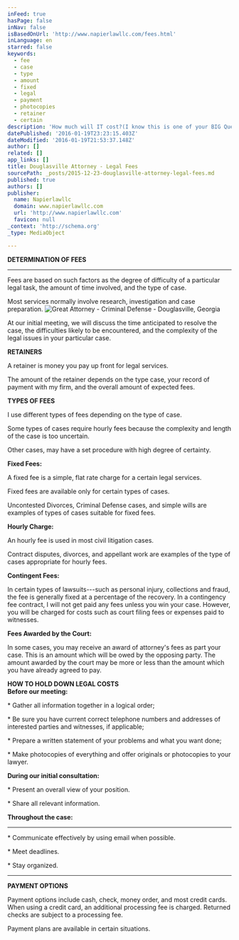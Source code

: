 ```yaml
---
inFeed: true
hasPage: false
inNav: false
isBasedOnUrl: 'http://www.napierlawllc.com/fees.html'
inLanguage: en
starred: false
keywords:
  - fee
  - case
  - type
  - amount
  - fixed
  - legal
  - payment
  - photocopies
  - retainer
  - certain
description: 'How much will IT cost?(I know this is one of your BIG Questions.) Attorney Ed Napier Fees are based on such factors as the degree of difficulty of a particular legal task, the amount of time involved, and the type of case. Most services normally involve research, investigation and case preparation.'
datePublished: '2016-01-19T23:23:15.403Z'
dateModified: '2016-01-19T21:53:37.148Z'
author: []
related: []
app_links: []
title: Douglasville Attorney - Legal Fees
sourcePath: _posts/2015-12-23-douglasville-attorney-legal-fees.md
published: true
authors: []
publisher:
  name: Napierlawllc
  domain: www.napierlawllc.com
  url: 'http://www.napierlawllc.com'
  favicon: null
_context: 'http://schema.org'
_type: MediaObject

---
```

**DETERMINATION OF FEES**

****

Fees are based on such factors as the degree of difficulty of a particular legal task, the amount of time involved, and the type of case.

Most services normally involve research, investigation and case preparation.
![Great Attorney - Criminal Defense - Douglasville, Georgia](https://the-grid-user-content.s3-us-west-2.amazonaws.com/cf04f11d-c877-4617-97ad-ca5bde8f4fba.jpg)

At our initial meeting, we will discuss the time anticipated to resolve the case, the difficulties likely to be encountered, and the complexity of the legal issues in your particular case. 

**RETAINERS**

A retainer is money you pay up front for legal services.

The amount of the retainer depends on the type case, your record of payment with my firm, and the overall amount of expected fees.

**TYPES OF FEES**

I use different types of fees depending on the type of case.

Some types of cases require hourly fees because the complexity and length of the case is too uncertain.

Other cases, may have a set procedure with high degree of certainty.

**Fixed Fees:**

A fixed fee is a simple, flat rate charge for a certain legal services.

Fixed fees are available only for certain types of cases.

Uncontested Divorces, Criminal Defense cases, and simple wills are examples of types of cases suitable for fixed fees.

**Hourly Charge:**

An hourly fee is used in most civil litigation cases.

Contract disputes, divorces, and appellant work are examples of the type of cases appropriate for hourly fees.

**Contingent Fees:**

In certain types of lawsuits---such as personal injury, collections and fraud, the fee is generally fixed at a percentage of the recovery. In a contingency fee contract, I will not get paid any fees unless you win your case. However, you will be charged for costs such as court filing fees or expenses paid to witnesses.

**Fees Awarded by the Court:**

In some cases, you may receive an award of attorney's fees as part your case. This is an amount which will be owed by the opposing party. The amount awarded by the court may be more or less than the amount which you have already agreed to pay.

**HOW TO HOLD DOWN LEGAL COSTS**  
**Before our meeting:**

\* Gather all information together in a logical order;

\* Be sure you have current correct telephone numbers and addresses of interested parties and witnesses, if applicable;

\* Prepare a written statement of your problems and what you want done;

\* Make photocopies of everything and offer originals or photocopies to your lawyer.

**During our initial consultation:**

\* Present an overall view of your position.

\* Share all relevant information. 

**Throughout the case:**

****

\* Communicate effectively by using email when possible.

\* Meet deadlines.

\* Stay organized.

****

**PAYMENT OPTIONS**

Payment options include cash, check, money order, and most credit cards.  When using a credit card, an additional processing fee is charged. Returned checks are subject to a processing fee. 

Payment plans are available in certain situations.